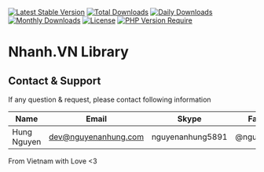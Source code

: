 [![Latest Stable Version](https://img.shields.io/packagist/v/nguyenanhung/nhanhvn-lib.svg?style=flat-square)](https://packagist.org/packages/nguyenanhung/nhanhvn-lib)
[![Total Downloads](https://img.shields.io/packagist/dt/nguyenanhung/nhanhvn-lib.svg?style=flat-square)](https://packagist.org/packages/nguyenanhung/nhanhvn-lib)
[![Daily Downloads](https://img.shields.io/packagist/dd/nguyenanhung/nhanhvn-lib.svg?style=flat-square)](https://packagist.org/packages/nguyenanhung/nhanhvn-lib)
[![Monthly Downloads](https://img.shields.io/packagist/dm/nguyenanhung/nhanhvn-lib.svg?style=flat-square)](https://packagist.org/packages/nguyenanhung/nhanhvn-lib)
[![License](https://img.shields.io/packagist/l/nguyenanhung/nhanhvn-lib.svg?style=flat-square)](https://packagist.org/packages/nguyenanhung/nhanhvn-lib)
[![PHP Version Require](https://img.shields.io/packagist/dependency-v/nguyenanhung/nhanhvn-lib/php)](https://packagist.org/packages/nguyenanhung/nhanhvn-lib)

# Nhanh.VN Library

## Contact & Support

If any question & request, please contact following information

| Name        | Email                | Skype            | Facebook      |
| ----------- | -------------------- | ---------------- | ------------- |
| Hung Nguyen | dev@nguyenanhung.com | nguyenanhung5891 | @nguyenanhung |

From Vietnam with Love <3
